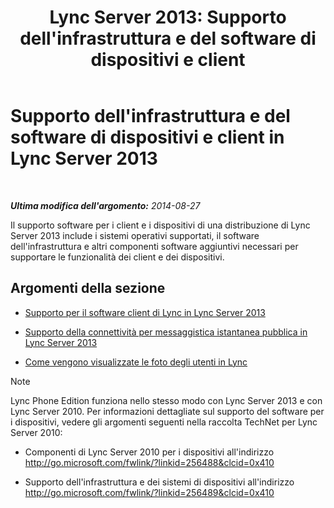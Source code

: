 ﻿---
title: "Lync Server 2013: Supporto dell'infrastruttura e del software di dispositivi e client"
TOCTitle: Supporto dell'infrastruttura e del software di dispositivi e client
ms:assetid: 5dcccc2d-efb0-4e7d-9f14-34435fac8dde
ms:mtpsurl: https://technet.microsoft.com/it-it/library/Gg398412(v=OCS.15)
ms:contentKeyID: 49300715
ms.date: 08/24/2015
mtps_version: v=OCS.15
ms.translationtype: HT
---

# Supporto dell'infrastruttura e del software di dispositivi e client in Lync Server 2013

 

_**Ultima modifica dell'argomento:** 2014-08-27_

Il supporto software per i client e i dispositivi di una distribuzione di Lync Server 2013 include i sistemi operativi supportati, il software dell'infrastruttura e altri componenti software aggiuntivi necessari per supportare le funzionalità dei client e dei dispositivi.

## Argomenti della sezione

  -   
    [Supporto per il software client di Lync in Lync Server 2013](lync-server-2013-lync-client-software-support.md)

  -   
    [Supporto della connettività per messaggistica istantanea pubblica in Lync Server 2013](lync-server-2013-support-for-public-instant-messenger-connectivity.md)

  -   
    [Come vengono visualizzate le foto degli utenti in Lync](how-user-photos-are-displayed-in-lync.md)


> [!NOTE]
> Lync Phone Edition funziona nello stesso modo con Lync Server 2013 e con Lync Server 2010. Per informazioni dettagliate sul supporto del software per i dispositivi, vedere gli argomenti seguenti nella raccolta TechNet per Lync Server 2010: 
> <UL>
> <LI>
> <P>Componenti di Lync Server 2010 per i dispositivi all'indirizzo <A class=uri href="http://go.microsoft.com/fwlink/?linkid=256488%26clcid=0x410">http://go.microsoft.com/fwlink/?linkid=256488&amp;clcid=0x410</A></P>
> <LI>
> <P>Supporto dell'infrastruttura e dei sistemi di dispositivi all'indirizzo <A class=uri href="http://go.microsoft.com/fwlink/?linkid=256489%26clcid=0x410">http://go.microsoft.com/fwlink/?linkid=256489&amp;clcid=0x410</A></P></LI></UL>


